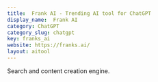 ```yaml
---
title:  Frank AI - Trending AI tool for ChatGPT
display_name:  Frank AI
category: ChatGPT
category_slug: chatgpt
key: franks_ai
website: https://franks.ai/
layout: aitool
---
```


Search and content creation engine.
